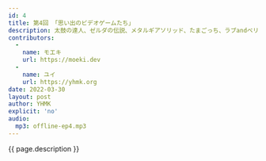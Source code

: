 ```yaml
---
id: 4
title: 第4回 「思い出のビデオゲームたち」
description: 太鼓の達人、ゼルダの伝説、メタルギアソリッド、たまごっち、ラブandベリー、ツムツム、テトリスなどについて話しました。
contributors:
  - 
    name: モエキ
    url: https://moeki.dev
  -
    name: ユイ
    url: https://yhmk.org
date: 2022-03-30
layout: post
author: YHMK
explicit: 'no'
audio:
  mp3: offline-ep4.mp3
---
```


{{ page.description }}
